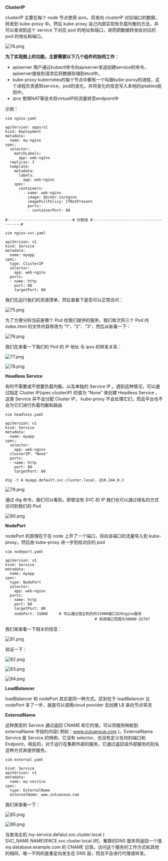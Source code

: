 **ClusterIP**

clusterIP 主要在每个 node 节点使用 ipvs，将发向 clusterIP 对应端口的数据，转发到 kube-proxy 中。然后 kube-proxy 自己内部实现有负载均衡的方法，并可以查询到这个 service 下对应 pod 的地址和端口，进而把数据转发给对应的 pod 的地址和端口。

![74.png](https://www.zutuanxue.com:8000/static/media/images/2020/10/10/1602329041269.png)

**为了实现图上的功能，主要需要以下几个组件的协同工作：**

- apiserver 用户通过kubectl命令向apiserver发送创建service的命令，apiserver接收到请求后将数据存储到etcd中。
- kube-proxy kubernetes的每个节点中都有一个叫做kube-porxy的进程，这个进程负责感知service，pod的变化，并将变化的信息写入本地的iptables规则中。
- ipvs 使用NAT等技术将virtualIP的流量转至endpoint中

示例：

```
vim nginx.yaml

apiVersion: apps/v1
kind: Deployment
metadata:
  name: my-nginx
spec:
  selector:
    matchLabels:
      app: web-nginx
  replicas: 3
  template:
    metadata:
      labels:
        app: web-nginx
    spec:
      containers:
        - name: web-nginx
          image: docker.io/nginx
          imagePullPolicy: IfNotPresent
          ports:
          - containerPort: 80
          
#-----------------------------# 分割线 #--------------------------------------#
          
vim nginx-svc.yaml

apiVersion: v1
kind: Service
metadata:
  name: myapp
spec:
  type: ClusterIP
  selector:
    app: web-nginx
  ports:
  - name: http
    port: 80
    targetPort: 80
```

我们先运行我们的资源清单，然后查看下是否可以正常访问：

![75.png](https://www.zutuanxue.com:8000/static/media/images/2020/10/10/1602329052731.png)

为了方便分别当前是哪个 Pod 给我们提供的服务，我们依次将三个 Pod 内 index.html 的文件内容修改为 “1”、“2”、“3”，然后从新看一下：

![76.png](https://www.zutuanxue.com:8000/static/media/images/2020/10/10/1602329061534.png)

我们在来看一下我们的 Pod 的 IP 地址 与 ipvs 的转发关系：

![77.png](https://www.zutuanxue.com:8000/static/media/images/2020/10/10/1602329067298.png)

![78.png](https://www.zutuanxue.com:8000/static/media/images/2020/10/10/1602329073337.png)

**Headless Service**

有时不需要或不想要负载均衡，以及单独的 Service IP 。遇到这种情况，可以通过指定 Cluster IP(spec.clusterIP) 的值为 “None” 来创建 Headless Service 。这类 Service 并不会分配 Cluster IP， kube-proxy 不会处理它们，而且平台也不会为它们进行负载均衡和路由

```
vim headless.yaml

apiVersion: v1
kind: Service
metadata:
  name: myapp
spec:
  selector:
    app: web-nginx
  clusterIP: "None"
  ports:
  - name: http
    port: 80
    targetPort: 80

dig -t A myapp.default.svc.cluster.local. @10.244.0.3
```

![79.png](https://www.zutuanxue.com:8000/static/media/images/2020/10/10/1602329083379.png)

通过 dig 命令，我们可以看到，即使没有 SVC 的 IP 我们也可以通过域名的方式访问到我们的 Pod

![80.png](https://www.zutuanxue.com:8000/static/media/images/2020/10/10/1602329090527.png)

**NodePort**

nodePort 的原理在于在 node 上开了一个端口，将向该端口的流量导入到 kube-proxy，然后由 kube-proxy 进一步到给对应的 pod

```
vim nodeport.yaml

apiVersion: v1
kind: Service
metadata:
  name: myapp
spec:
  type: NodePort
  selector:
    app: web-nginx
  ports:
  - name: http
    port: 80
    targetPort: 80
    nodePort: 31000		# 可以通过宿主机的的31000端口访问nginx服务
    									# 有效端口范围为30000-32767
```

我们来查看一下相关的信息：

![81.png](https://www.zutuanxue.com:8000/static/media/images/2020/10/10/1602329099291.png)

验证一下：

![82.png](https://www.zutuanxue.com:8000/static/media/images/2020/10/10/1602329104915.png)

![83.png](https://www.zutuanxue.com:8000/static/media/images/2020/10/10/1602329110866.png)

![84.png](https://www.zutuanxue.com:8000/static/media/images/2020/10/10/1602329117343.png)

**LoadBalancer**

loadBalancer 和 nodePort 其实是同一种方式。区别在于 loadBalancer 比 nodePort 多了一步，就是可以调用cloud provider 去创建 LB 来向节点导流

**ExternalName**

这种类型的 Service 通过返回 CNAME 和它的值，可以将服务映射到 externalName 字段的内容( 例如：www.zutuanxue.com )。ExternalName Service 是 Service 的特例，它没有 selector，也没有定义任何的端口和Endpoint。相反的，对于运行在集群外部的服务，它通过返回该外部服务的别名这种方式来提供服务。

```
vim external.yaml

kind: Service
apiVersion: v1
metadata:
  name: my-service
spec:
  type: ExternalName
  externalName: www.zutuanxue.com
```

我们来查看一下：

![85.png](https://www.zutuanxue.com:8000/static/media/images/2020/10/10/1602329424397.png)

![86.png](https://www.zutuanxue.com:8000/static/media/images/2020/10/10/1602329437386.png)

当查询主机 my-service.defalut.svc.cluster.local ( SVC_NAME.NAMESPACE.svc.cluster.local )时，集群的DNS 服务将返回一个值 my.database.example.com 的 CNAME 记录。访问这个服务的工作方式和其他的相同，唯一不同的是重定向发生在 DNS 层，而且不会进行代理或转发。